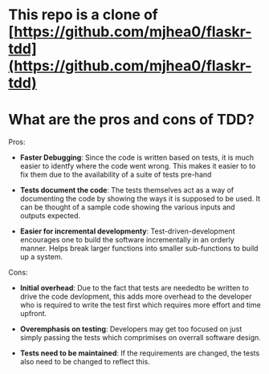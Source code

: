 # This repo is a clone of [https://github.com/mjhea0/flaskr-tdd](https://github.com/mjhea0/flaskr-tdd)

# What are the pros and cons of TDD?
Pros:
- **Faster Debugging**: Since the code is written based on tests, it is much easier to identfy where the code went wrong. This makes it easier to to fix them due to the availability of a suite of tests pre-hand

- **Tests document the code**: The tests themselves act as a way of documenting the code by showing the ways it is supposed to be used. It can be thought of a sample code showing the various inputs and outputs expected.

- **Easier for incremental developmenty**: Test-driven-development encourages one to build the software incrementally in an orderly manner. Helps break larger functions into smaller sub-functions to build up a system.

Cons:
- **Initial overhead**: Due to the fact that tests are neededto be written to drive the code devlopment, this adds more overhead to the developer who is required to write the test first which requires more effort and time upfront.

- **Overemphasis on testing**: Developers may get too focused on just simply passing the tests which comprimises on overrall software design.

- **Tests need to be maintained**: If the requirements are changed, the tests also need to be changed to reflect this.